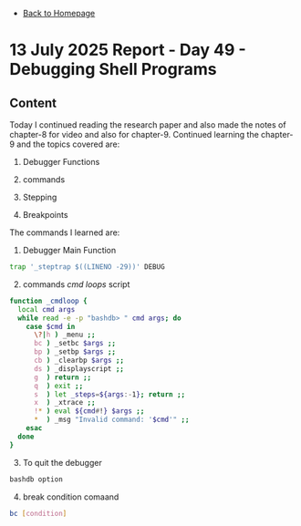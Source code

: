 - [Back to Homepage](/README.md)

# 13 July 2025 Report - Day 49 - Debugging Shell Programs

## Content
Today I continued reading the research paper and also made the notes of chapter-8 for video and also for chapter-9. Continued learning the chapter-9 and the topics covered are:

1. Debugger Functions 

2. commands

3. Stepping

4. Breakpoints

The commands I learned are:

1. Debugger Main Function
```bash
trap '_steptrap $((LINENO -29))' DEBUG
```

2. commands *cmd loops* script
```bash
function _cmdloop {
  local cmd args
  while read -e -p "bashdb> " cmd args; do
    case $cmd in
      \?|h ) _menu ;;
      bc ) _setbc $args ;;
      bp ) _setbp $args ;;
      cb ) _clearbp $args ;;
      ds ) _displayscript ;;
      g  ) return ;;
      q  ) exit ;;
      s  ) let _steps=${args:-1}; return ;;
      x  ) _xtrace ;;
      !* ) eval ${cmd#!} $args ;;
      *  ) _msg "Invalid command: '$cmd'" ;;
    esac
  done
}
```

3. To quit the debugger
```bash
bashdb option
```

4. break condition comaand
```bash
bc [condition]
```


